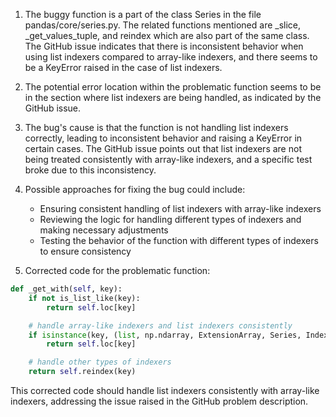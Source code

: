 1. The buggy function is a part of the class Series in the file pandas/core/series.py. The related functions mentioned are _slice, _get_values_tuple, and reindex which are also part of the same class. The GitHub issue indicates that there is inconsistent behavior when using list indexers compared to array-like indexers, and there seems to be a KeyError raised in the case of list indexers.

2. The potential error location within the problematic function seems to be in the section where list indexers are being handled, as indicated by the GitHub issue.

3. The bug's cause is that the function is not handling list indexers correctly, leading to inconsistent behavior and raising a KeyError in certain cases. The GitHub issue points out that list indexers are not being treated consistently with array-like indexers, and a specific test broke due to this inconsistency.

4. Possible approaches for fixing the bug could include:
   - Ensuring consistent handling of list indexers with array-like indexers
   - Reviewing the logic for handling different types of indexers and making necessary adjustments
   - Testing the behavior of the function with different types of indexers to ensure consistency

5. Corrected code for the problematic function:

```python
def _get_with(self, key):
    if not is_list_like(key):
        return self.loc[key]

    # handle array-like indexers and list indexers consistently
    if isinstance(key, (list, np.ndarray, ExtensionArray, Series, Index)):
        return self.loc[key]

    # handle other types of indexers
    return self.reindex(key)
```

This corrected code should handle list indexers consistently with array-like indexers, addressing the issue raised in the GitHub problem description.